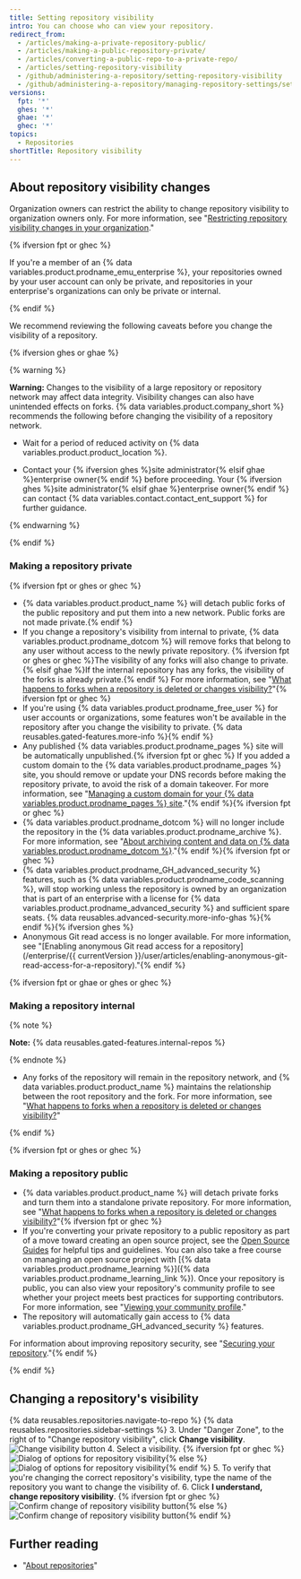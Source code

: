 ```yaml
---
title: Setting repository visibility
intro: You can choose who can view your repository.
redirect_from:
  - /articles/making-a-private-repository-public/
  - /articles/making-a-public-repository-private/
  - /articles/converting-a-public-repo-to-a-private-repo/
  - /articles/setting-repository-visibility
  - /github/administering-a-repository/setting-repository-visibility
  - /github/administering-a-repository/managing-repository-settings/setting-repository-visibility
versions:
  fpt: '*'
  ghes: '*'
  ghae: '*'
  ghec: '*'
topics:
  - Repositories
shortTitle: Repository visibility
---
```

## About repository visibility changes

Organization owners can restrict the ability to change repository visibility to organization owners only. For more information, see "[Restricting repository visibility changes in your organization](/organizations/managing-organization-settings/restricting-repository-visibility-changes-in-your-organization)."

{% ifversion fpt or ghec %}

If you're a member of an {% data variables.product.prodname_emu_enterprise %}, your repositories owned by your user account can only be private, and repositories in your enterprise's organizations can only be private or internal.

{% endif %}

We recommend reviewing the following caveats before you change the visibility of a repository.

{% ifversion ghes or ghae %}

{% warning %}

**Warning:** Changes to the visibility of a large repository or repository network may affect data integrity. Visibility changes can also have unintended effects on forks. {% data variables.product.company_short %} recommends the following before changing the visibility of a repository network.

- Wait for a period of reduced activity on {% data variables.product.product_location %}.

- Contact your {% ifversion ghes %}site administrator{% elsif ghae %}enterprise owner{% endif %} before proceeding. Your {% ifversion ghes %}site administrator{% elsif ghae %}enterprise owner{% endif %} can contact {% data variables.contact.contact_ent_support %} for further guidance.

{% endwarning %}

{% endif %}

### Making a repository private
{% ifversion fpt or ghes or ghec %}
* {% data variables.product.product_name %} will detach public forks of the public repository and put them into a new network. Public forks are not made private.{% endif %}
* If you change a repository's visibility from internal to private, {% data variables.product.prodname_dotcom %} will remove forks that belong to any user without access to the newly private repository. {% ifversion fpt or ghes or ghec %}The visibility of any forks will also change to private.{% elsif ghae %}If the internal repository has any forks, the visibility of the forks is already private.{% endif %} For more information, see "[What happens to forks when a repository is deleted or changes visibility?](/articles/what-happens-to-forks-when-a-repository-is-deleted-or-changes-visibility)"{% ifversion fpt or ghec %}
* If you're using {% data variables.product.prodname_free_user %} for user accounts or organizations, some features won't be available in the repository after you change the visibility to private. {% data reusables.gated-features.more-info %}{% endif %}
* Any published {% data variables.product.prodname_pages %} site will be automatically unpublished.{% ifversion fpt or ghec %} If you added a custom domain to the {% data variables.product.prodname_pages %} site, you should remove or update your DNS records before making the repository private, to avoid the risk of a domain takeover. For more information, see "[Managing a custom domain for your {% data variables.product.prodname_pages %} site](/articles/managing-a-custom-domain-for-your-github-pages-site)."{% endif %}{% ifversion fpt or ghec %}
* {% data variables.product.prodname_dotcom %} will no longer include the repository in the {% data variables.product.prodname_archive %}. For more information, see "[About archiving content and data on {% data variables.product.prodname_dotcom %}](/github/creating-cloning-and-archiving-repositories/about-archiving-content-and-data-on-github#about-the-github-archive-program)."{% endif %}{% ifversion fpt or ghec %}
* {% data variables.product.prodname_GH_advanced_security %} features, such as {% data variables.product.prodname_code_scanning %}, will stop working unless the repository is owned by an organization that is part of an enterprise with a license for {% data variables.product.prodname_advanced_security %} and sufficient spare seats. {% data reusables.advanced-security.more-info-ghas %}{% endif %}{% ifversion ghes %}
* Anonymous Git read access is no longer available. For more information, see "[Enabling anonymous Git read access for a repository](/enterprise/{{ currentVersion }}/user/articles/enabling-anonymous-git-read-access-for-a-repository)."{% endif %}

{% ifversion fpt or ghae or ghes or ghec %}

### Making a repository internal

{% note %}

**Note:** {% data reusables.gated-features.internal-repos %}

{% endnote %}

* Any forks of the repository will remain in the repository network, and {% data variables.product.product_name %} maintains the relationship between the root repository and the fork. For more information, see "[What happens to forks when a repository is deleted or changes visibility?](/articles/what-happens-to-forks-when-a-repository-is-deleted-or-changes-visibility)"

{% endif %}

{% ifversion fpt or ghes or ghec %}

### Making a repository public

* {% data variables.product.product_name %} will detach private forks and turn them into a standalone private repository. For more information, see "[What happens to forks when a repository is deleted or changes visibility?](/articles/what-happens-to-forks-when-a-repository-is-deleted-or-changes-visibility#changing-a-private-repository-to-a-public-repository)"{% ifversion fpt or ghec %}
* If you're converting your private repository to a public repository as part of a move toward creating an open source project, see the [Open Source Guides](http://opensource.guide) for helpful tips and guidelines. You can also take a free course on managing an open source project with [{% data variables.product.prodname_learning %}]({% data variables.product.prodname_learning_link %}). Once your repository is public, you can also view your repository's community profile to see whether your project meets best practices for supporting contributors. For more information, see "[Viewing your community profile](/articles/viewing-your-community-profile)."
* The repository will automatically gain access to {% data variables.product.prodname_GH_advanced_security %} features.

For information about improving repository security, see "[Securing your repository](/code-security/getting-started/securing-your-repository)."{% endif %}

{% endif %}

## Changing a repository's visibility

{% data reusables.repositories.navigate-to-repo %}
{% data reusables.repositories.sidebar-settings %}
3. Under "Danger Zone", to the right of to "Change repository visibility", click **Change visibility**.
   ![Change visibility button](/assets/images/help/repository/repo-change-vis.png)
4. Select a visibility.
{% ifversion fpt or ghec %}
   ![Dialog of options for repository visibility](/assets/images/help/repository/repo-change-select.png){% else %}
   ![Dialog of options for repository visibility](/assets/images/enterprise/repos/repo-change-select.png){% endif %}
5. To verify that you're changing the correct repository's visibility, type the name of the repository you want to change the visibility of.
6. Click **I understand, change repository visibility**.
{% ifversion fpt or ghec %}
   ![Confirm change of repository visibility button](/assets/images/help/repository/repo-change-confirm.png){% else %}
   ![Confirm change of repository visibility button](/assets/images/enterprise/repos/repo-change-confirm.png){% endif %}


## Further reading
- "[About repositories](/repositories/creating-and-managing-repositories/about-repositories#about-repository-visibility)"
